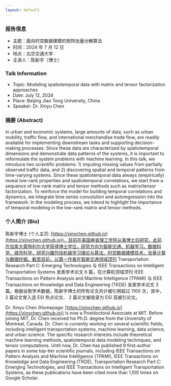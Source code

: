 ```yaml
---
layout: default
---
```


### 报告信息

- 主题：面向时空数据建模的矩阵张量分解算法
- 时间：2024 年 7 月 12 日
- 地点：北京交通大学
- 主讲人：陈新宇（博士）

### Talk Information

- Topic: Modeling spatiotemporal data with matrix and tensor factorization approaches
- Date: July 12, 2024
- Place: Beijing Jiao Tong University, China
- Speaker: Dr. Xinyu Chen

### 摘要 (Abstract)

In urban and economic systems, large amounts of data, such as urban mobility, traffic flow, and international merchandise trade flow, are readily available for implementing downstream tasks and supporting decision-making processes. Since these data are characterized by spatiotemporal dimensions and demonstrate data patterns of the systems, it is important to reformulate the system problems with machine learning. In this talk, we introduce two scientific problems: 1) imputing missing values from partially observed traffic data, and 2) discovering spatial and temporal patterns from time-varying systems. Since these spatiotemporal data always (empirically) reveal low-rank properties and spatiotemporal correlations, we start from a sequence of low-rank matrix and tensor methods such as matrix/tensor factorization. To reinforce the model for building temporal correlations and dynamics, we integrate time series convolution and autoregression into the framework. In the modeling process, we intend to highlight the importance of temporal modeling in the low-rank matrix and tensor methods.

### 个人简介 (Bio)

陈新宇博士 (个人主页: [https://xinychen.github.io](https://xinychen.github.io))，目前在美国麻省理工学院从事博士后研究，此前在加拿大蒙特利尔大学获得博士学位，研究方向为智能交通、机器学习、数据科学、城市科学，研究兴趣包括机器学习理论与算法、时空数据建模技术、张量计算与数据挖掘。截至目前，以第一作者在智能交通领域顶刊 Transportation Research Part C: Emerging Technologies 与 IEEE Transactions on Intelligent Transportation Systems 发表学术论文 6 篇，在计算机领域顶刊 IEEE Transactions on Pattern Analysis and Machine Intelligence (TPAMI) 与 IEEE Transactions on Knowledge and Data Engineering (TKDE) 发表学术论文 3 篇。根据谷歌学术数据，陈新宇博士的所有论文共计被引用超过 1100 次，其中，2 篇论文曾入选 ESI 热点论文、 2 篇论文被收录为 ESI 高被引论文。

Dr. Xinyu Chen (Homepage: [https://xinychen.github.io](https://xinychen.github.io)) is now a Postdoctoral Associate at MIT. Before joining MIT, Dr. Chen received his Ph.D. degree from the University of Montreal, Canada. Dr. Chen is currently working on several scientific fields, including intelligent transportation systems, machine learning, data science, and urban science. The specific research interests include theoretical machine learning methods, spatiotemporal data modeling techniques, and tensor computations. Until now, Dr. Chen has published 9 first-author papers in some top-tier scientific journals, including IEEE Transactions on Pattern Analysis and Machine Intelligence (TPAMI), IEEE Transactions on Knowledge and Data Engineering (TKDE), Transportation Research Part C: Emerging Technologies, and IEEE Transactions on Intelligent Transportation Systems, as these publications have been cited more than 1,100 times on Google Scholar.

<br>
